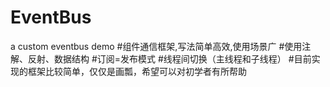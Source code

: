 # EventBus
a custom eventbus demo
#组件通信框架,写法简单高效,使用场景广
#使用注解、反射、数据结构
#订阅=发布模式
#线程间切换（主线程和子线程）
#目前实现的框架比较简单，仅仅是画瓢，希望可以对初学者有所帮助
